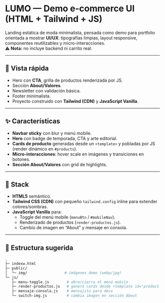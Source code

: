 # LUMO — Demo e-commerce UI (HTML + Tailwind + JS)

Landing estática de moda minimalista, pensada como demo para portfolio orientada a mostrar **UI/UX**: tipografías limpias, layout responsive, componentes reutilizables y micro-interacciones.  
⚠️ **Nota:** no incluye backend ni carrito real.

---

## 🚀 Vista rápida

- Hero con **CTA**, grilla de productos renderizada por JS.  
- Sección **About/Valores**.  
- Newsletter con validación básica.  
- Footer minimalista.  
- Proyecto construido con **Tailwind (CDN)** y **JavaScript Vanilla**.

---

## ✨ Características

- **Navbar sticky** con blur y menú mobile.  
- **Hero** con badge de temporada, CTA y arte editorial.  
- **Cards de producto** generadas desde un `<template>` y pobladas por JS (render dinámico en `#products`).  
- **Micro-interacciones**: hover scale en imágenes y transiciones en botones.  
- **Sección About/Valores** con grid de highlights.  

---

## 🧰 Stack

- **HTML5** semántico.  
- **Tailwind CSS (CDN)** con pequeño `tailwind.config` inline para extender colores/sombras.  
- **JavaScript Vanilla** para:
  - Toggle del menú mobile (`menuBtn` / `#mobileNav`).
  - Renderizado de productos (`render-productos.js`).
  - Cambio de imagen en “About” y mensaje en consola.  

---

## 📁 Estructura sugerida

```bash
.
├─ indexw.html
├─ public/
│  └─ img/                 # imágenes demo (webp/jpg)
└─ js/
   ├─ menu-toggle.js        # abre/cierra el menú mobile
   ├─ render-productos.js   # genera cards desde <template id="product-card">
   ├─ mensaje-consola.js    # mensajito para devs
   └─ switch-img.js         # cambia imagen en sección About
